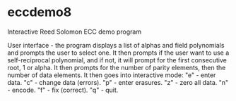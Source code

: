 # eccdemo8
Interactive Reed Solomon ECC demo program

User interface - the program displays a list of alphas and field polynomials
and prompts the user to select one. It then prompts if the user want to use
a self-reciprocal polynomial, and if not, it will prompt for the first
consecutive root, 1 or alpha. It then prompts for the number of parity
elements, then the number of data elements. It then goes into interactive
mode: "e" - enter data. "c" - change data (errors). "p" - enter erasures.
"z" - zero all data. "n" - encode. "f" - fix (correct). "q" - quit.
